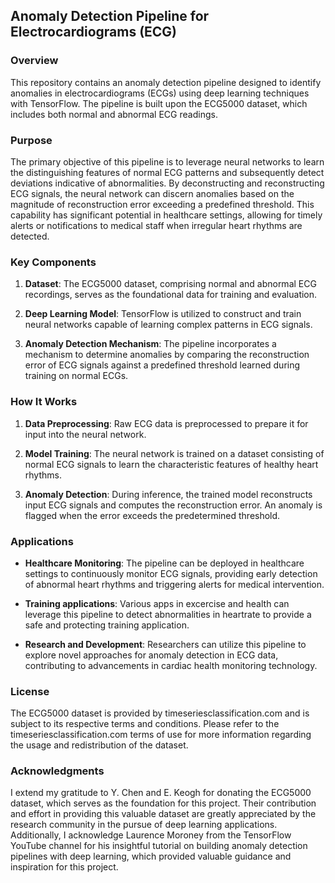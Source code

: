 ## Anomaly Detection Pipeline for Electrocardiograms (ECG)

### Overview
This repository contains an anomaly detection pipeline designed to identify anomalies in electrocardiograms (ECGs) using deep learning techniques with TensorFlow. The pipeline is built upon the ECG5000 dataset, which includes both normal and abnormal ECG readings.

### Purpose
The primary objective of this pipeline is to leverage neural networks to learn the distinguishing features of normal ECG patterns and subsequently detect deviations indicative of abnormalities. By deconstructing and reconstructing ECG signals, the neural network can discern anomalies based on the magnitude of reconstruction error exceeding a predefined threshold. This capability has significant potential in healthcare settings, allowing for timely alerts or notifications to medical staff when irregular heart rhythms are detected.

### Key Components
1. **Dataset**: The ECG5000 dataset, comprising normal and abnormal ECG recordings, serves as the foundational data for training and evaluation.
   
2. **Deep Learning Model**: TensorFlow is utilized to construct and train neural networks capable of learning complex patterns in ECG signals.

3. **Anomaly Detection Mechanism**: The pipeline incorporates a mechanism to determine anomalies by comparing the reconstruction error of ECG signals against a predefined threshold learned during training on normal ECGs.

### How It Works
1. **Data Preprocessing**: Raw ECG data is preprocessed to prepare it for input into the neural network.
   
2. **Model Training**: The neural network is trained on a dataset consisting of normal ECG signals to learn the characteristic features of healthy heart rhythms.
   
3. **Anomaly Detection**: During inference, the trained model reconstructs input ECG signals and computes the reconstruction error. An anomaly is flagged when the error exceeds the predetermined threshold.

### Applications
- **Healthcare Monitoring**: The pipeline can be deployed in healthcare settings to continuously monitor ECG signals, providing early detection of abnormal heart rhythms and triggering alerts for medical intervention.

- **Training applications**: Various apps in excercise and health can leverage this pipeline to detect abnormalities in heartrate to provide a safe and protecting training application.
   
- **Research and Development**: Researchers can utilize this pipeline to explore novel approaches for anomaly detection in ECG data, contributing to advancements in cardiac health monitoring technology.

### License
The ECG5000 dataset is provided by timeseriesclassification.com and is subject to its respective terms and conditions. Please refer to the timeseriesclassification.com terms of use for more information regarding the usage and redistribution of the dataset.

### Acknowledgments
I extend my gratitude to Y. Chen and E. Keogh for donating the ECG5000 dataset, which serves as the foundation for this project. Their contribution and effort in providing this valuable dataset are greatly appreciated by the research community in the pursue of deep learning applications.
Additionally, I acknowledge Laurence Moroney from the TensorFlow YouTube channel for his insightful tutorial on building anomaly detection pipelines with deep learning, which provided valuable guidance and inspiration for this project.
